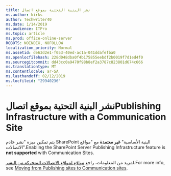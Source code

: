 ```yaml
---
title: نشر البنية التحتية بموقع اتصال
ms.author: kirks
author: Techwriter40
ms.date: 1/14/2019
ms.audience: ITPro
ms.topic: article
ms.prod: office-online-server
ROBOTS: NOINDEX, NOFOLLOW
localization_priority: Normal
ms.assetid: de63d2e1-f053-40ed-ac1a-041ddafefba0
ms.openlocfilehash: 228d048dba0f4b175855eebdf2b0019f7d1ed4f0
ms.sourcegitcommit: dd43cc0a9470f98b8ef2a3787c823801d674c666
ms.translationtype: MT
ms.contentlocale: ar-SA
ms.lasthandoff: 02/12/2019
ms.locfileid: "29940236"
---
```

# <a name="publishing-infrastructure-with-a-communication-site"></a><span data-ttu-id="e1fbd-102">نشر البنية التحتية بموقع اتصال</span><span class="sxs-lookup"><span data-stu-id="e1fbd-102">Publishing Infrastructure with a Communication Site</span></span>


<span data-ttu-id="e1fbd-103">يتم تمكين ميزة "نشر خادم SharePoint البنية الأساسية" **غير معتمدة** مع "مواقع الاتصالات".</span><span class="sxs-lookup"><span data-stu-id="e1fbd-103">Enabling the SharePoint Server Publishing Infrastructure feature is **not supported** with Communication Sites.</span></span> 
  
<span data-ttu-id="e1fbd-104">لمزيد من المعلومات، راجع [مواقع لمواقع الاتصالات المتحركة من النشر](https://docs.microsoft.com/sharepoint/publishing-sites-classic-to-modern-experience).</span><span class="sxs-lookup"><span data-stu-id="e1fbd-104">For more info, see [Moving from Publishing sites to Communication sites](https://docs.microsoft.com/sharepoint/publishing-sites-classic-to-modern-experience).</span></span> 
  

